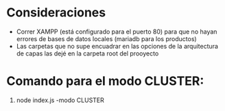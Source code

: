# Consideraciones
- Correr XAMPP (está configurado para el puerto 80) para que no hayan errores de bases de datos locales (mariadb para los productos)
- Las carpetas que no supe encuadrar en las opciones de la arquitectura de capas las dejé en la carpeta root del prooyecto

# Comando para el modo CLUSTER:
1. node index.js -modo CLUSTER
